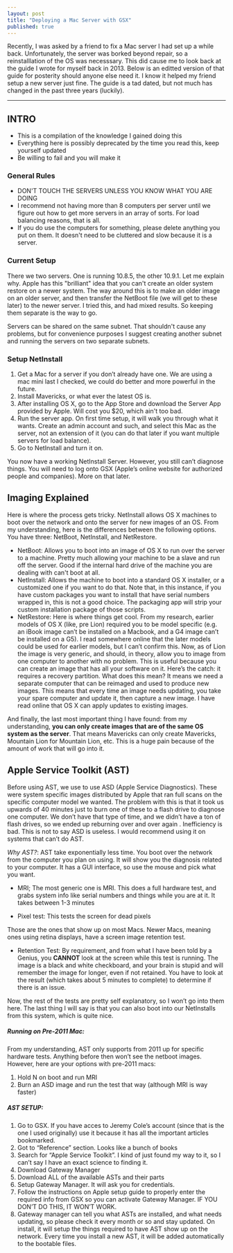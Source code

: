 ```yaml
---
layout: post
title: "Deploying a Mac Server with GSX"
published: true
---
```


Recently, I was asked by a friend to fix a Mac server I had set up a while back. Unfortunately, the server was borked beyond repair, so a reinstalllation of the OS was necesssary. This did cause me to look back at the guide I wrote for myself back in 2013. Below is an editted version of that guide for posterity should anyone else need it. I know it helped my friend setup a new server just fine. The guide is a tad dated, but not much has changed in the past three years (luckily).

----

## INTRO

* This is a compilation of the knowledge I gained doing this
* Everything here is possibly deprecated by the time you read this, keep yourself updated
* Be willing to fail and you will make it


### General Rules

* DON'T TOUCH THE SERVERS UNLESS YOU KNOW WHAT YOU ARE DOING
* I recommend not having more than 8 computers per server until we figure out how to get more servers in an array of sorts. For load balancing reasons, that is all.
* If you do use the computers for something, please delete anything you put on them. It doesn't need to be cluttered and slow because it is a server.


### Current Setup

There we two servers. One is running 10.8.5, the other 10.9.1. Let me explain why. Apple has this "brilliant" idea that you can't create an older system restore on a newer system. The way around this is to make an older image on an older server, and then transfer the NetBoot file (we will get to these later) to the newer server. I tried this, and had mixed results. So keeping them separate is the way to go.

Servers can be shared on the same subnet. That shouldn't cause any problems, but for convenience purposes I suggest creating another subnet and running the servers on two separate subnets.

### Setup NetInstall

1. Get a Mac for a server if you don’t already have one. We are using a mac mini last I checked, we could do better and more powerful in the future.
2. Install Mavericks, or what ever the latest OS is. 
3. After installing OS X, go to the App Store and download the Server App provided by Apple. Will cost you $20, which ain't too bad.
4. Run the server app. On first time setup, it will walk you through what it wants. Create an admin account and such, and select this Mac as the server, not an extension of it (you can do that later if you want multiple servers for load balance).
6. Go to NetInstall and turn it on.

You now have a working NetInstall Server. However, you still can’t diagnose things. You will need to log onto GSX (Apple’s online website for authorized people and companies). More on that later.

## Imaging Explained

Here is where the process gets tricky. NetInstall allows OS X machines to boot over the network and onto the server for new images of an OS. From my understanding, here is the differences between the following options. You have three: NetBoot, NetInstall, and NetRestore.

* NetBoot: Allows you to boot into an image of OS X to run over the server to a machine. Pretty much allowing your machine to be a slave and run off the server. Good if the internal hard drive of the machine you are dealing with can't boot at all.
* NetInstall: Allows the machine to boot into a standard OS X installer, or a customized one if you want to do that. Note that, in this instance, if you have custom packages you want to install that have serial numbers wrapped in, this is not a good choice. The packaging app will strip your custom installation package of those scripts.
* NetRestore: Here is where things get cool. From my research, earlier models of OS X (like, pre Lion) required you to be model specific (e.g. an iBook image can’t be installed on a Macbook, and a G4 image can’t be installed on a G5). I read somewhere online that the later models could be used for earlier models, but I can’t confirm this. Now, as of Lion the image is very generic, and should, in theory, allow you to image from one computer to another with no problem. This is useful because you can create an image that has all your software on it.
Here’s the catch: it requires a recovery partition. What does this mean? It means we need a separate computer that can be reimaged and used to produce new images. This means that every time an image needs updating, you take your spare computer and update it, then capture a new image. I have read online that OS X can apply updates to existing images.


And finally, the last most important thing I have found: from my understanding, **you can only create images that are of the same OS system as the server**. That means Mavericks can only create Mavericks, Mountain Lion for Mountain Lion, etc. This is a huge pain because of the amount of work that will go into it.

## Apple Service Toolkit (AST)
Before using AST, we use to use ASD (Apple Service Diagnostics). These were system specific images distributed by Apple that ran full scans on the specific computer model we wanted. The problem with this is that it took us upwards of 40 minutes just to burn one of these to a flash drive to diagnose one computer. We don’t have that type of time, and we didn’t have a ton of flash drives, so we ended up reburning over and over again . Inefficiency is bad. This is not to say ASD is useless. I would recommend using it on systems that can’t do AST.

*Why AST?*: AST take exponentially less time. You boot over the network from the computer you plan on using. It will show you the diagnosis related to your computer. It has a GUI interface, so use the mouse and pick what you want.

* MRI; The most generic one is MRI. This does a full hardware test, and grabs system info like serial numbers and things while you are at it. It takes between 1-3 minutes

* Pixel test: This tests the screen for dead pixels

Those are the ones that show up on most Macs. Newer Macs, meaning ones using retina displays, have a screen image retention test.

* Retention Test: By requirement, and from what I have been told by a Genius, you **CANNOT** look at the screen while this test is running. The image is a black and white checkboard, and your brain is stupid and will remember the image for longer, even if not retained. You have to look at the result (which takes about 5 minutes to complete) to determine if there is an issue.

Now, the rest of the tests are pretty self explanatory, so I won’t go into them here. The last thing I will say is that you can also boot into our NetInstalls from this system, which is quite nice.

##### Running on Pre-2011 Mac:
From my understanding, AST only supports from 2011 up for specific hardware tests. Anything before then won’t see the netboot images. However, here are your options with pre-2011 macs:

1. Hold N on boot and run MRI
2. Burn an ASD image and run the test that way (although MRI is way faster)

##### AST SETUP:
1. Go to GSX. If you have acces to Jeremy Cole’s account (since that is the one I used originally) use it because it has all the important articles bookmarked.
2. Got to “Reference” section. Looks like a bunch of books
3. Search for “Apple Service Toolkit”. I kind of just found my way to it, so I can’t say I have an exact science to finding it.
4. Download Gateway Manager
5. Download ALL of the available ASTs and their parts
6. Setup Gateway Manager. It will ask you for credentials. 
7. Follow the instructions on Apple setup guide to properly enter the required info from GSX so you can activate Gateway Manager. IF YOU DON’T DO THIS, IT WON’T WORK.
8. Gateway manager can tell you what ASTs are installed, and what needs updating, so please check it every month or so and stay updated. On install, it will setup the things required to have AST show up on the network. Every time you install a new AST, it will be added automatically to the bootable files.